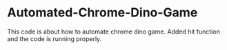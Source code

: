 # Automated-Chrome-Dino-Game
This code is about how to automate chrome dino game.
Added hit function and the code is running properly.
